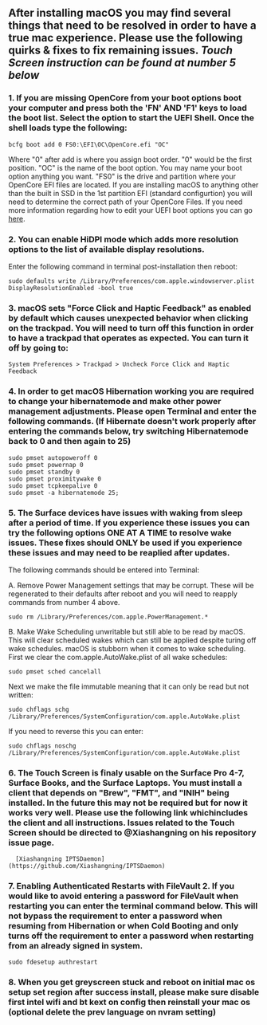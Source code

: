 ## After installing macOS you may find several things that need to be resolved in order to have a true mac experience. Please use the following quirks & fixes to fix remaining issues. ***Touch Screen instruction can be found at number 5 below***

### 1. If you are missing OpenCore from your boot options boot your computer and press both the 'FN' AND 'F1' keys to load the boot list. Select the option to start the UEFI Shell. Once the shell loads type the following:
```
bcfg boot add 0 FS0:\EFI\OC\OpenCore.efi "OC"
```
Where "0" after add is where you assign boot order. "0" would be the first position. "OC" is the name of the boot option. You may name your boot option anything you want. "FS0" is the drive and partition where your OpenCore EFI files are located. If you are installing macOS to anything other than the built in SSD in the 1st partition EFI (standard configurtion) you will need to determine the correct path of your OpenCore Files. If you need more information regarding how to edit your UEFI boot options you can go [here](https://wiki.archlinux.org/index.php/Unified_Extensible_Firmware_Interface).


### 2. You can enable HiDPI mode which adds more resolution options to the list of available display resolutions.

Enter the following command in terminal post-installation then reboot:

```
sudo defaults write /Library/Preferences/com.apple.windowserver.plist DisplayResolutionEnabled -bool true
```


### 3. macOS sets "Force Click and Haptic Feedback" as enabled by default which causes unexpected behavior when clicking on the trackpad. You will need to turn off this function in order to have a trackpad that operates as expected. You can turn it off by going to:
``` 
System Preferences > Trackpad > Uncheck Force Click and Haptic Feedback
```

### 4. In order to get macOS Hibernation working you are required to change your hibernatemode and make other power management adjustments. Please open Terminal and enter the following commands. (If Hibernate doesn't work properly after entering the commands below, try switching Hibernatemode back to 0 and then again to 25)
```
sudo pmset autopoweroff 0
sudo pmset powernap 0
sudo pmset standby 0
sudo pmset proximitywake 0
sudo pmset tcpkeepalive 0
sudo pmset -a hibernatemode 25;
```

### 5. The Surface devices have issues with waking from sleep after a period of time. If you experience these issues you can try the following options ONE AT A TIME to resolve wake issues. These fixes should ONLY be used if you experience these issues and may need to be reaplied after updates.

The following commands should be entered into Terminal: 

A. Remove Power Management settings that may be corrupt. These will be regenerated to their defaults after reboot and you will need to reapply commands from number 4 above.
```
sudo rm /Library/Preferences/com.apple.PowerManagement.*
```
B. Make Wake Scheduling unwritable but still able to be read by macOS. This will clear scheduled wakes which can still be applied despite turing off wake schedules. macOS is stubborn when it comes to wake scheduling.
First we clear the com.apple.AutoWake.plist of all wake schedules:
```
sudo pmset sched cancelall
```
Next we make the file immutable meaning that it can only be read but not written:
```
sudo chflags schg /Library/Preferences/SystemConfiguration/com.apple.AutoWake.plist
```
If you need to reverse this you can enter:
```
sudo chflags noschg /Library/Preferences/SystemConfiguration/com.apple.AutoWake.plist
```

### 6. The Touch Screen is finaly usable on the Surface Pro 4-7, Surface Books, and the Surface Laptops. You must install a client that depends on "Brew", "FMT", and "INIH" being installed. In the future this may not be required but for now it works very well. Please use the following link whichincludes the client and all instructions. Issues related to the Touch Screen should be directed to @Xiashangning on his repository issue page.


      [Xiashangning IPTSDaemon](https://github.com/Xiashangning/IPTSDaemon)


### 7. Enabling Authenticated Restarts with FileVault 2. If you would like to avoid entering a password for FileVault when restarting you can enter the terminal command below. This will not bypass the requirement to enter a password when resuming from Hibernation or when Cold Booting and only turns off the requirement to enter a password when restarting from an already signed in system.

```
sudo fdesetup authrestart
```

### 8. When you get greyscreen stuck and reboot on initial mac os setup set region after success install, please make sure disable first intel wifi and bt kext on config then reinstall your mac os (optional delete the prev language on nvram setting) 
